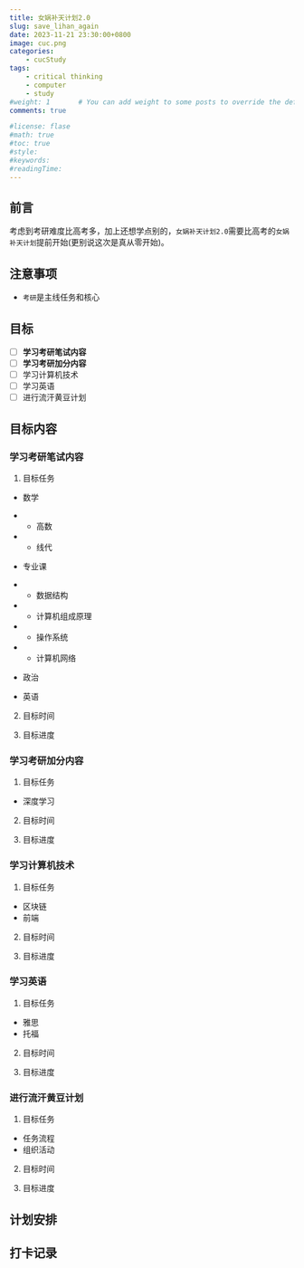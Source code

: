 ```yaml
---
title: 女娲补天计划2.0
slug: save_lihan_again
date: 2023-11-21 23:30:00+0800
image: cuc.png
categories:
    - cucStudy
tags:
    - critical thinking
    - computer
    - study
#weight: 1       # You can add weight to some posts to override the default sorting (date descending)
comments: true

#license: flase
#math: true
#toc: true
#style: 
#keywords:
#readingTime:
---
```


## 前言

考虑到考研难度比高考多，加上还想学点别的，`女娲补天计划2.0`需要比高考的`女娲补天计划`提前开始(更别说这次是真从零开始)。

## 注意事项

- `考研`是主线任务和核心

## 目标

-   [ ] **学习考研笔试内容**
-   [ ] **学习考研加分内容**
-   [ ] 学习计算机技术
-   [ ] 学习英语
-   [ ] 进行流汗黄豆计划

## 目标内容

### **学习考研笔试内容**

1. 目标任务

- 数学
- - 高数
- - 线代


- 专业课
- - 数据结构
- - 计算机组成原理
- - 操作系统
- - 计算机网络

- 政治

- 英语



2. 目标时间

3. 目标进度


### **学习考研加分内容**

1. 目标任务

- 深度学习


2. 目标时间

3. 目标进度

### 学习计算机技术

1. 目标任务

- 区块链
- 前端

2. 目标时间

3. 目标进度

### 学习英语

1. 目标任务

- 雅思
- 托福

2. 目标时间

3. 目标进度

### 进行流汗黄豆计划

1. 目标任务

- 任务流程
- 组织活动

2. 目标时间

3. 目标进度




## 计划安排


## 打卡记录